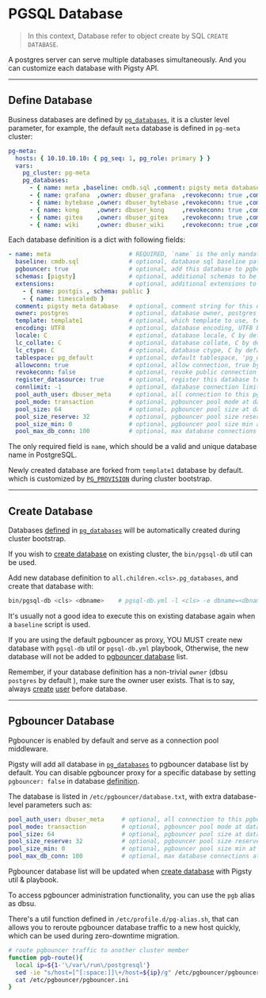# PGSQL Database

> In this context, Database refer to object create by SQL `CREATE DATABASE`.

A postgres server can serve multiple databases simultaneously. And you can customize each database with Pigsty API. 



----------------

## Define Database

Business databases are defined by [`pg_databases`](PARAM#pg_databases), it is a cluster level parameter, for example, the default `meta` database is defined in `pg-meta` cluster:

```yaml
pg-meta:
  hosts: { 10.10.10.10: { pg_seq: 1, pg_role: primary } }
  vars:
    pg_cluster: pg-meta
    pg_databases:
      - { name: meta ,baseline: cmdb.sql ,comment: pigsty meta database ,schemas: [pigsty] ,extensions: [{name: postgis, schema: public},{name: timescaledb}]}
      - { name: grafana  ,owner: dbuser_grafana  ,revokeconn: true ,comment: grafana primary database }
      - { name: bytebase ,owner: dbuser_bytebase ,revokeconn: true ,comment: bytebase primary database }
      - { name: kong     ,owner: dbuser_kong     ,revokeconn: true ,comment: kong the api gateway database }
      - { name: gitea    ,owner: dbuser_gitea    ,revokeconn: true ,comment: gitea meta database }
      - { name: wiki     ,owner: dbuser_wiki     ,revokeconn: true ,comment: wiki meta database }
```

Each database definition is a dict with following fields:

```yaml
- name: meta                      # REQUIRED, `name` is the only mandatory field of a database definition
  baseline: cmdb.sql              # optional, database sql baseline path, (relative path among ansible search path, e.g files/)
  pgbouncer: true                 # optional, add this database to pgbouncer database list? true by default
  schemas: [pigsty]               # optional, additional schemas to be created, array of schema names
  extensions:                     # optional, additional extensions to be installed: array of `{name[,schema]}`
    - { name: postgis , schema: public }
    - { name: timescaledb }
  comment: pigsty meta database   # optional, comment string for this database
  owner: postgres                 # optional, database owner, postgres by default
  template: template1             # optional, which template to use, template1 by default
  encoding: UTF8                  # optional, database encoding, UTF8 by default. (MUST same as template database)
  locale: C                       # optional, database locale, C by default.  (MUST same as template database)
  lc_collate: C                   # optional, database collate, C by default. (MUST same as template database)
  lc_ctype: C                     # optional, database ctype, C by default.   (MUST same as template database)
  tablespace: pg_default          # optional, default tablespace, 'pg_default' by default.
  allowconn: true                 # optional, allow connection, true by default. false will disable connect at all
  revokeconn: false               # optional, revoke public connection privilege. false by default. (leave connect with grant option to owner)
  register_datasource: true       # optional, register this database to grafana datasources? true by default
  connlimit: -1                   # optional, database connection limit, default -1 disable limit
  pool_auth_user: dbuser_meta     # optional, all connection to this pgbouncer database will be authenticated by this user
  pool_mode: transaction          # optional, pgbouncer pool mode at database level, default transaction
  pool_size: 64                   # optional, pgbouncer pool size at database level, default 64
  pool_size_reserve: 32           # optional, pgbouncer pool size reserve at database level, default 32
  pool_size_min: 0                # optional, pgbouncer pool size min at database level, default 0
  pool_max_db_conn: 100           # optional, max database connections at database level, default 100
```

The only required field is `name`, which should be a valid and unique database name in PostgreSQL.

Newly created database are forked from `template1` database by default. which is customized by [`PG_PROVISION`](PARAM#PG_PROVISION) during cluster bootstrap.



----------------

## Create Database

Databases [defined](#define-database) in [`pg_databases`](PARAM#pg_databases) will be automatically created during cluster bootstrap.

If you wish to [create database](PGSQL-ADMIN#create-database) on existing cluster, the `bin/pgsql-db` util can be used.

Add new database definition to `all.children.<cls>.pg_databases`, and create that database with:

```bash
bin/pgsql-db <cls> <dbname>    # pgsql-db.yml -l <cls> -e dbname=<dbname>
```

It's usually not a good idea to execute this on existing database again when a `baseline` script is used.  

If you are using the default pgbouncer as proxy, YOU MUST create new database with `pgsql-db` util or `pgsql-db.yml` playbook,
Otherwise, the new database will not be added to [pgbouncer database](#pgbouncer-database) list.

Remember, if your database definition has a non-trivial `owner` (dbsu `postgres` by default ), make sure the owner user exists. 
That is to say, always [create](PGSQL-ADMIN#create-user) [user](PGSQL-USER) before database.




----------------

## Pgbouncer Database

Pgbouncer is enabled by default and serve as a connection pool middleware.

Pigsty will add all database in [`pg_databases`](PARAM#pg_databases) to pgbouncer database list by default.
You can disable pgbouncer proxy for a specific database by setting `pgbouncer: false` in database [definition](#define-database).

The database is listed in `/etc/pgbouncer/database.txt`, with extra database-level parameters such as:

```yaml
pool_auth_user: dbuser_meta     # optional, all connection to this pgbouncer database will be authenticated by this user
pool_mode: transaction          # optional, pgbouncer pool mode at database level, default transaction
pool_size: 64                   # optional, pgbouncer pool size at database level, default 64
pool_size_reserve: 32           # optional, pgbouncer pool size reserve at database level, default 32
pool_size_min: 0                # optional, pgbouncer pool size min at database level, default 0
pool_max_db_conn: 100           # optional, max database connections at database level, default 100
```

Pgbouncer database list will be updated when [create database](#create-database) with Pigsty util & playbook. 

To access pgbouncer administration functionality, you can use the `pgb` alias as dbsu.

There's a util function defined in `/etc/profile.d/pg-alias.sh`, that can allows you to reroute pgbouncer database traffic to a new host quickly, which can be used during zero-downtime migration.

```bash
# route pgbouncer traffic to another cluster member
function pgb-route(){
  local ip=${1-'\/var\/run\/postgresql'}
  sed -ie "s/host=[^[:space:]]\+/host=${ip}/g" /etc/pgbouncer/pgbouncer.ini
  cat /etc/pgbouncer/pgbouncer.ini
}
```
